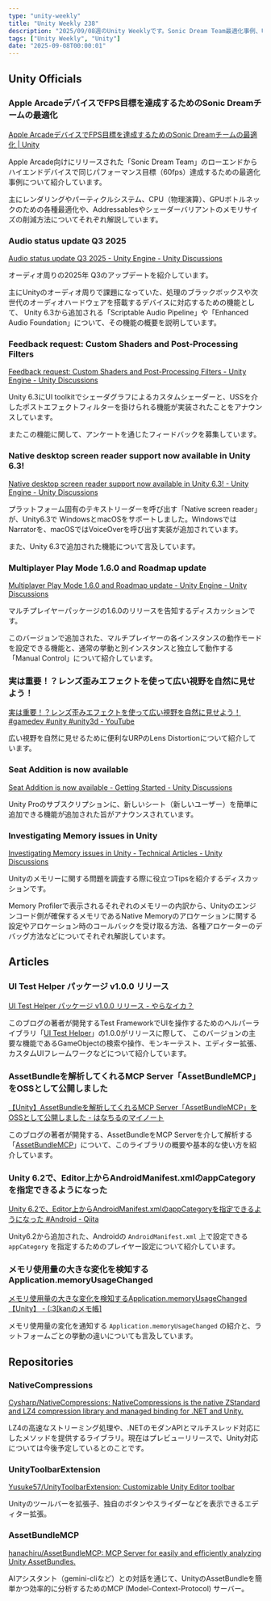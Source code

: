 ```yaml
---
type: "unity-weekly"
title: "Unity Weekly 238"
description: "2025/09/08週のUnity Weeklyです。Sonic Dream Team最適化事例、Unity 6.3の新機能紹介、NativeCompressionなどについて取り上げています。"
tags: ["Unity Weekly", "Unity"]
date: "2025-09-08T00:00:01"
---
```


## Unity Officials

### Apple ArcadeデバイスでFPS目標を達成するためのSonic Dreamチームの最適化

[Apple ArcadeデバイスでFPS目標を達成するためのSonic Dreamチームの最適化 | Unity](https://unity.com/ja/resources/hardlight-sonic-dream-team)

Apple Arcade向けにリリースされた「Sonic Dream Team」のローエンドからハイエンドデバイスで同じパフォーマンス目標（60fps）達成するための最適化事例について紹介しています。

主にレンダリングやパーティクルシステム、CPU（物理演算）、GPUボトルネックのための各種最適化や、Addressablesやシェーダーバリアントのメモリサイズの削減方法についてそれぞれ解説しています。

### Audio status update Q3 2025

[Audio status update Q3 2025 - Unity Engine - Unity Discussions](https://discussions.unity.com/t/audio-status-update-q3-2025/1681867)

オーディオ周りの2025年 Q3のアップデートを紹介しています。

主にUnityのオーディオ周りで課題になっていた、処理のブラックボックスや次世代のオーディオハードウェアを搭載するデバイスに対応するための機能として、
Unity 6.3から追加される「Scriptable Audio Pipeline」や「Enhanced Audio Foundation」について、その機能の概要を説明しています。

### Feedback request: Custom Shaders and Post-Processing Filters

[Feedback request: Custom Shaders and Post-Processing Filters - Unity Engine - Unity Discussions](https://discussions.unity.com/t/feedback-request-custom-shaders-and-post-processing-filters/1680973)

Unity 6.3にUI toolkitでシェーダグラフによるカスタムシェーダーと、USSを介したポストエフェクトフィルターを掛けられる機能が実装されたことをアナウンスしています。

またこの機能に関して、アンケートを通じたフィードバックを募集しています。

### Native desktop screen reader support now available in Unity 6.3!

[Native desktop screen reader support now available in Unity 6.3! - Unity Engine - Unity Discussions](https://discussions.unity.com/t/native-desktop-screen-reader-support-now-available-in-unity-6-3/1681788)

プラットフォーム固有のテキストリーダーを呼び出す「Native screen reader」が、Unity6.3で WindowsとmacOSをサポートしました。WindowsではNarratorを、macOSではVoiceOverを呼び出す実装が追加されています。

また、Unity 6.3で追加された機能について言及しています。

### Multiplayer Play Mode 1.6.0 and Roadmap update

[Multiplayer Play Mode 1.6.0 and Roadmap update - Unity Engine - Unity Discussions](https://discussions.unity.com/t/multiplayer-play-mode-1-6-0-and-roadmap-update/1680660)

マルチプレイヤーパッケージの1.6.0のリリースを告知するディスカッションです。

このバージョンで追加された、マルチプレイヤーの各インスタンスの動作モードを設定できる機能と、通常の挙動と別インスタンスと独立して動作する「Manual Control」について紹介しています。

### 実は重要！？レンズ歪みエフェクトを使って広い視野を自然に見せよう！

[実は重要！？レンズ歪みエフェクトを使って広い視野を自然に見せよう！ #gamedev #unity #unity3d - YouTube](https://www.youtube.com/shorts/JOnFG_Lk-K0)

広い視野を自然に見せるために便利なURPのLens Distortionについて紹介しています。

### Seat Addition is now available

[Seat Addition is now available - Getting Started - Unity Discussions](https://discussions.unity.com/t/seat-addition-is-now-available/1681691)

Unity Proのサブスクリプションに、新しいシート（新しいユーザー）を簡単に追加できる機能が追加された旨がアナウンスされています。

### Investigating Memory issues in Unity

[Investigating Memory issues in Unity - Technical Articles - Unity Discussions](https://discussions.unity.com/t/investigating-memory-issues-in-unity/1680721)

Unityのメモリーに関する問題を調査する際に役立つTipsを紹介するディスカッションです。

Memory Profilerで表示されるそれぞれのメモリーの内訳から、Unityのエンジンコード側が確保するメモリであるNative Memoryのアロケーションに関する設定やアロケーション時のコールバックを受け取る方法、各種アロケーターのデバッグ方法などについてそれぞれ解説しています。

## Articles

### UI Test Helper パッケージ v1.0.0 リリース

[UI Test Helper パッケージ v1.0.0 リリース - やらなイカ？](https://www.nowsprinting.com/entry/2025/09/01/091451)

このブログの著者が開発するTest FrameworkでUIを操作するためのヘルパーライブラリ「[UI Test Helper](https://github.com/nowsprinting/test-helper.ui)」の1.0.0がリリースに際して、
このバージョンの主要な機能であるGameObjectの検索や操作、モンキーテスト、エディター拡張、カスタムUIフレームワークなどについて紹介しています。

### AssetBundleを解析してくれるMCP Server「AssetBundleMCP」をOSSとして公開しました

[【Unity】AssetBundleを解析してくれるMCP Server「AssetBundleMCP」をOSSとして公開しました - はなちるのマイノート](https://www.hanachiru-blog.com/entry/2025/09/01/120000)

このブログの著者が開発する、AssetBundleをMCP Serverを介して解析する「[AssetBundleMCP](https://github.com/hanachiru/AssetBundleMCP)」について、このライブラリの概要や基本的な使い方を紹介しています。

### Unity 6.2で、Editor上からAndroidManifest.xmlのappCategoryを指定できるようになった

[Unity 6.2で、Editor上からAndroidManifest.xmlのappCategoryを指定できるようになった #Android - Qiita](https://qiita.com/RyotaMurohoshi/items/68711ef8436870fc5bfb)

Unity6.2から追加された、Androidの `AndroidManifest.xml` 上で設定できる `appCategory` を指定するためのプレイヤー設定について紹介しています。

### メモリ使用量の大きな変化を検知するApplication.memoryUsageChanged

[メモリ使用量の大きな変化を検知するApplication.memoryUsageChanged【Unity】 - (:3[kanのメモ帳]](https://kan-kikuchi.hatenablog.com/entry/Application_memoryUsageChanged)

メモリ使用量の変化を通知する `Application.memoryUsageChanged` の紹介と、ラットフォームごとの挙動の違いについても言及しています。

## Repositories

### NativeCompressions

[Cysharp/NativeCompressions: NativeCompressions is the native ZStandard and LZ4 compression library and managed binding for .NET and Unity.](https://github.com/Cysharp/NativeCompressions)

LZ4の高速なストリーミング処理や、.NETのモダンAPIとマルチスレッド対応にしたメソッドを提供するライブラリ。現在はプレビューリリースで、Unity対応については今後予定しているとのことです。

### UnityToolbarExtension

[Yusuke57/UnityToolbarExtension: Customizable Unity Editor toolbar](https://github.com/Yusuke57/UnityToolbarExtension)

Unityのツールバーを拡張子、独自のボタンやスライダーなどを表示できるエディター拡張。

### AssetBundleMCP

[hanachiru/AssetBundleMCP: MCP Server for easily and efficiently analyzing Unity AssetBundles.](https://github.com/hanachiru/AssetBundleMCP)

AIアシスタント（gemini-cliなど）との対話を通じて、UnityのAssetBundleを簡単かつ効率的に分析するためのMCP (Model-Context-Protocol) サーバー。